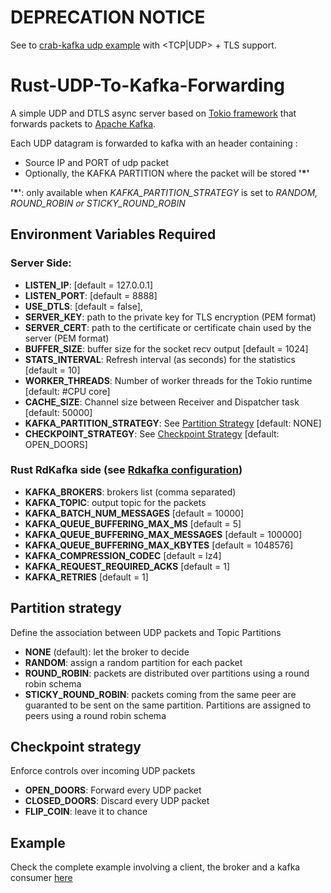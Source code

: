 # DEPRECATION NOTICE

See to [crab-kafka udp example](https://github.com/newfla/crab-kafka/tree/main/examples/udp_to_kafka) with <TCP|UDP> + TLS support.

# Rust-UDP-To-Kafka-Forwarding

A simple UDP and DTLS async server based on [Tokio framework](https://https://tokio.rs) that forwards packets to [Apache Kafka](https://kafka.apache.org/).

Each UDP datagram is forwarded to kafka with an header containing :
- Source IP and PORT of udp packet
- Optionally, the KAFKA PARTITION where the packet will be stored  __'\*'__

__'\*'__: only available when _KAFKA_PARTITION_STRATEGY_ is set to _RANDOM, ROUND_ROBIN or STICKY_ROUND_ROBIN_ 

## Environment Variables Required
### Server Side:
  - **LISTEN_IP**: [default = 127.0.0.1]
  - **LISTEN_PORT**:  [default = 8888]
  - **USE_DTLS**: [default = false],
  - **SERVER_KEY**: path to the private key for TLS encryption (PEM format)
  - **SERVER_CERT**: path to the certificate or certificate chain used by the server (PEM format)
  - **BUFFER_SIZE**: buffer size for the socket recv output [default = 1024]
  - **STATS_INTERVAL**: Refresh interval (as seconds) for the statistics [default = 10]
  - **WORKER_THREADS**: Number of worker threads for the Tokio runtime [default: #CPU core]
  - **CACHE_SIZE**: Channel size between Receiver and Dispatcher task [default: 50000]
  - **KAFKA_PARTITION_STRATEGY**: See [Partition Strategy](#Partition_strategy) [default: NONE]
  - **CHECKPOINT_STRATEGY**: See [Checkpoint Strategy](#Checkpoint_strategy) [default: OPEN_DOORS]

### Rust RdKafka side (see [Rdkafka configuration](https://github.com/edenhill/librdkafka/blob/master/CONFIGURATION.md))
  - **KAFKA_BROKERS**: brokers list (comma separated)
  - **KAFKA_TOPIC**: output topic for the packets
  - **KAFKA_BATCH_NUM_MESSAGES** [default = 10000]
  - **KAFKA_QUEUE_BUFFERING_MAX_MS** [default = 5]
  - **KAFKA_QUEUE_BUFFERING_MAX_MESSAGES** [default = 100000]
  - **KAFKA_QUEUE_BUFFERING_MAX_KBYTES** [default = 1048576]
  - **KAFKA_COMPRESSION_CODEC** [default = lz4]
  - **KAFKA_REQUEST_REQUIRED_ACKS** [default = 1]
  - **KAFKA_RETRIES** [default = 1]


## Partition strategy
  Define the association between UDP packets and Topic Partitions 
 - **NONE** (default): let the broker to decide
 - **RANDOM**: assign a random partition for each packet
 - **ROUND_ROBIN**: packets are distributed over partitions using a round robin schema
 - **STICKY_ROUND_ROBIN**: packets coming from the same peer are guaranted to be sent on the same partition. Partitions are assigned to peers using a round robin schema

## Checkpoint strategy
  Enforce controls over incoming UDP packets
 - **OPEN_DOORS**: Forward every UDP packet
 - **CLOSED_DOORS**: Discard every UDP packet
 - **FLIP_COIN**: leave it to chance

## Example
Check the complete example involving a client, the broker and a kafka consumer [here]()